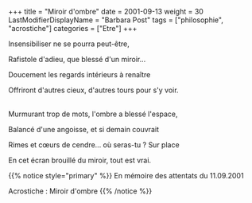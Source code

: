 +++
title = "Miroir d'ombre"
date = 2001-09-13
weight = 30
LastModifierDisplayName = "Barbara Post"
tags = ["philosophie", "acrostiche"]
categories = ["Etre"]
+++

Insensibiliser ne se pourra peut-être,

Rafistole d'adieu, que blessé d'un miroir...

Doucement les regards intérieurs à renaître

Offriront d'autres cieux, d'autres tours pour s'y
                    voir.

 \
Murmurant trop de mots, l'ombre a blessé l'espace,

Balancé d'une angoisse, et si demain couvrait

Rimes et cœurs de cendre... où seras-tu ? Sur place

En cet écran brouillé du miroir, tout est vrai.

{{% notice style="primary" %}}
En mémoire des attentats du 11.09.2001

Acrostiche : Miroir d'ombre
{{% /notice %}}
